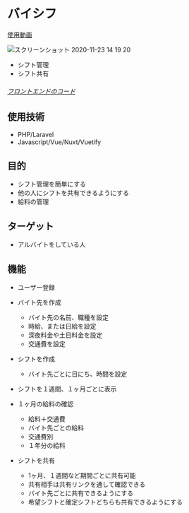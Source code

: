 # バイシフ
[使用動画](https://streamable.com/e1ou7e)

![スクリーンショット 2020-11-23 14 19 20](https://user-images.githubusercontent.com/56750754/99931913-a8ca2b80-2d99-11eb-836b-73ccfb17aec6.png)
- シフト管理
- シフト共有

###### [フロントエンドのコード](https://github.com/devkeita/baishif-front)

## 使用技術
- PHP/Laravel
- Javascript/Vue/Nuxt/Vuetify

## 目的

- シフト管理を簡単にする
- 他の人にシフトを共有できるようにする
- 給料の管理

## ターゲット

- アルバイトをしている人

## 機能

- ユーザー登録

- バイト先を作成
  - バイト先の名前、職種を設定
  - 時給、または日給を設定
  - 深夜料金や土日料金を設定
  - 交通費を設定

- シフトを作成
  - バイト先ごとに日にち、時間を設定

- シフトを１週間、１ヶ月ごとに表示

- １ヶ月の給料の確認
  - 給料＋交通費
  - バイト先ごとの給料
  - 交通費別
  - １年分の給料
  
- シフトを共有
  - 1ヶ月、１週間など期間ごとに共有可能
  - 共有相手は共有リンクを通して確認できる
  - バイト先ごとに共有できるようにする
  - 希望シフトと確定シフトどちらも共有できるようにする
  
  

